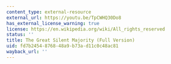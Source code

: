 ```yaml
---
content_type: external-resource
external_url: https://youtu.be/TpCWHQ30Do8
has_external_license_warning: true
license: https://en.wikipedia.org/wiki/All_rights_reserved
status: ''
title: The Great Silent Majority (Full Version)
uid: fd7b2454-8768-48a9-b73a-d11c0c48ac81
wayback_url: ''
---
```

